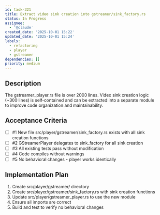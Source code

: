 ```yaml
---
id: task-321
title: Extract video sink creation into gstreamer/sink_factory.rs
status: In Progress
assignee:
  - '@claude'
created_date: '2025-10-01 15:22'
updated_date: '2025-10-01 15:24'
labels:
  - refactoring
  - player
  - gstreamer
dependencies: []
priority: medium
---
```


## Description

The gstreamer_player.rs file is over 2000 lines. Video sink creation logic (~300 lines) is self-contained and can be extracted into a separate module to improve code organization and maintainability.

## Acceptance Criteria
<!-- AC:BEGIN -->
- [ ] #1 New file src/player/gstreamer/sink_factory.rs exists with all sink creation functions
- [ ] #2 GStreamerPlayer delegates to sink_factory for all sink creation
- [ ] #3 All existing tests pass without modification
- [ ] #4 Code compiles without warnings
- [ ] #5 No behavioral changes - player works identically
<!-- AC:END -->

## Implementation Plan

1. Create src/player/gstreamer/ directory
2. Create src/player/gstreamer/sink_factory.rs with sink creation functions
3. Update src/player/gstreamer_player.rs to use the new module
4. Ensure all imports are correct
5. Build and test to verify no behavioral changes
